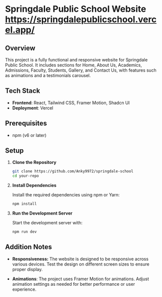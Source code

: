 # Springdale Public School Website https://springdalepublicschool.vercel.app/

## Overview

This project is a fully functional and responsive website for Springdale Public School. It includes sections for Home, About Us, Academics, Admissions, Faculty, Students, Gallery, and Contact Us, with features such as animations and a testimonials carousel.

## Tech Stack

- **Frontend**: React, Tailwind CSS, Framer Motion, Shadcn UI
- **Deployment**: Vercel

## Prerequisites

- npm (v6 or later)

## Setup

1. **Clone the Repository**

   ```bash
   git clone https://github.com/Anky9972/springdale-school
   cd your-repo
   
2. **Install Dependencies**

    Install the required dependencies using npm or Yarn:

    ```bash
    npm install

3. **Run the Development Server**

    Start the development server with:

    ```bash
    npm run dev

## Addition Notes

- **Responsiveness:** The website is designed to be responsive across various devices. Test the design on different screen sizes to ensure proper display.

- **Animations**: The project uses Framer Motion for animations. Adjust animation settings as needed for better performance or user experience.



